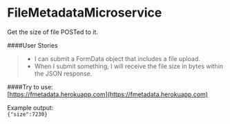 # FileMetadataMicroservice  
Get the size of file POSTed to it.

####User Stories  
> * I can submit a FormData object that includes a file upload.  
> * When I submit something, I will receive the file size in bytes within the JSON response.  

####Try to use:  
    [https://fmetadata.herokuapp.com](https://fmetadata.herokuapp.com)

Example output:  
`{"size":7230}`  
